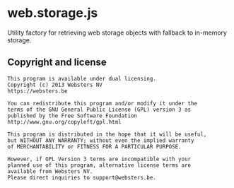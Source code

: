 # web.storage.js

Utility factory for retrieving web storage objects with fallback to in-memory storage.

## Copyright and license

    This program is available under dual licensing.
    Copyright (c) 2013 Websters NV
    https://websters.be
    
    You can redistribute this program and/or modify it under the
    terms of the GNU General Public License (GPL) version 3 as
    published by the Free Software Foundation 
    http://www.gnu.org/copyleft/gpl.html
    
    This program is distributed in the hope that it will be useful,
    but WITHOUT ANY WARRANTY; without even the implied warranty
    of MERCHANTABILITY or FITNESS FOR A PARTICULAR PURPOSE.
    
    However, if GPL Version 3 terms are incompatible with your
    planned use of this program, alternative license terms are
    available from Websters NV.
    Please direct inquiries to support@websters.be.